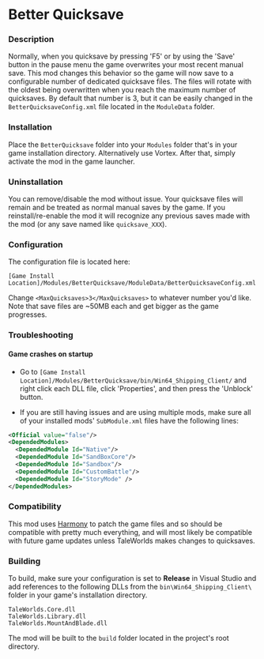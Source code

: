 # Better Quicksave
### Description

Normally, when you quicksave by pressing 'F5' or by using the 'Save' button in the pause menu the game overwrites your most recent manual save. This mod changes this behavior so the game will now save to a configurable number of dedicated quicksave files. The files will rotate with the oldest being overwritten when you reach the maximum number of quicksaves. By default that number is 3, but it can be easily changed in the `BetterQuicksaveConfig.xml` file located in the `ModuleData` folder.

### Installation

Place the  `BetterQuicksave` folder into your `Modules` folder that's in your game installation directory. Alternatively use Vortex. After that, simply activate the mod in the game launcher.

### Uninstallation

You can remove/disable the mod without issue. Your quicksave files will remain and be treated as normal manual saves by the game. If you reinstall/re-enable the mod it will recognize any previous saves made with the mod (or any save named like `quicksave_XXX`).

### Configuration

The configuration file is located here:

`[Game Install Location]/Modules/BetterQuicksave/ModuleData/BetterQuicksaveConfig.xml`

Change `<MaxQuicksaves>3</MaxQuicksaves>` to whatever number you'd like. Note that save files are ~50MB each and get bigger as the game progresses.

### Troubleshooting

#### Game crashes on startup
- Go to `[Game Install Location]/Modules/BetterQuicksave/bin/Win64_Shipping_Client/` and right click each DLL file, click 'Properties', and then press the 'Unblock' button.

- If you are still having issues and are using multiple mods, make sure all of your installed mods' `SubModule.xml` files have the following lines:
```xml
<Official value="false"/>
<DependedModules>
  <DependedModule Id="Native"/>
  <DependedModule Id="SandBoxCore"/>
  <DependedModule Id="Sandbox"/>
  <DependedModule Id="CustomBattle"/>
  <DependedModule Id="StoryMode" />
</DependedModules>
```

### Compatibility

This mod uses [Harmony](https://harmony.pardeike.net/) to patch the game files and so should be compatible with pretty much everything, and will most likely be compatible with future game updates unless TaleWorlds makes changes to quicksaves.

### Building

To build, make sure your configuration is set to **Release** in Visual Studio and add references to the following DLLs from the `bin\Win64_Shipping_Client\` folder in your game's installation directory.
```
TaleWorlds.Core.dll
TaleWorlds.Library.dll
TaleWorlds.MountAndBlade.dll
```
The mod will be built to the `build` folder located in the project's root directory.
